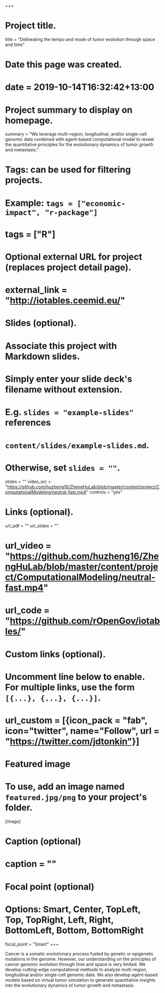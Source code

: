 +++
# Project title.
title = "Delineating the tempo and mode of tumor evolution through space and time"

# Date this page was created.
# date = 2019-10-14T16:32:42+13:00

# Project summary to display on homepage.
summary = "We leverage multi-region, longitudinal, and/or single-cell genomic data combined with agent-based computational model to reveal the quantitative principles for the evolutionary dynamics of tumor growth and metastasis."

# Tags: can be used for filtering projects.
# Example: `tags = ["economic-impact", "r-package"]`
# tags = ["R"]

# Optional external URL for project (replaces project detail page).
# external_link = "http://iotables.ceemid.eu/"

# Slides (optional).
#   Associate this project with Markdown slides.
#   Simply enter your slide deck's filename without extension.
#   E.g. `slides = "example-slides"` references 
#   `content/slides/example-slides.md`.
#   Otherwise, set `slides = ""`.
slides = ""
video_src = "https://github.com/huzheng16/ZhengHuLab/blob/master/content/project/ComputationalModeling/neutral-fast.mp4"
controls = "yes"

# Links (optional).
url_pdf = ""
url_slides = ""
# url_video = "https://github.com/huzheng16/ZhengHuLab/blob/master/content/project/ComputationalModeling/neutral-fast.mp4"
# url_code = "https://github.com/rOpenGov/iotables/"

# Custom links (optional).
#   Uncomment line below to enable. For multiple links, use the form `[{...}, {...}, {...}]`.
# url_custom = [{icon_pack = "fab", icon="twitter", name="Follow", url = "https://twitter.com/jdtonkin"}]

# Featured image
# To use, add an image named `featured.jpg/png` to your project's folder. 
[image]
  # Caption (optional)
  # caption = ""
  
  # Focal point (optional)
  # Options: Smart, Center, TopLeft, Top, TopRight, Left, Right, BottomLeft, Bottom, BottomRight
  focal_point = "Smart"
+++

Cancer is a somatic evolutionary process fueled by genetic or epigenetic mutations in the genome. However, our understanding on the principles of cancer genomic evolution through time and space is very limited. We develop cutting-edge computational methods to analyze multi-region, longitudinal and/or single-cell genomic data. We also develop agent-based models based on virtual tumor simulation to generate quantitative insights into the evolutionary dynamics of tumor growth and metastasis.
